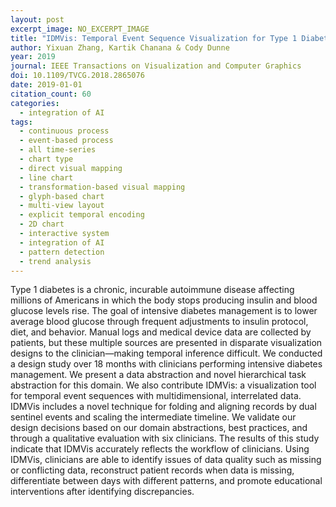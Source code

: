 ```yaml
---
layout: post
excerpt_image: NO_EXCERPT_IMAGE
title: "IDMVis: Temporal Event Sequence Visualization for Type 1 Diabetes Treatment Decision Support"
author: Yixuan Zhang, Kartik Chanana & Cody Dunne
year: 2019
journal: IEEE Transactions on Visualization and Computer Graphics
doi: 10.1109/TVCG.2018.2865076
date: 2019-01-01
citation_count: 60
categories:
  - integration of AI
tags:
  - continuous process
  - event-based process
  - all time-series
  - chart type
  - direct visual mapping
  - line chart
  - transformation-based visual mapping
  - glyph-based chart
  - multi-view layout
  - explicit temporal encoding
  - 2D chart
  - interactive system
  - integration of AI
  - pattern detection
  - trend analysis
---
```

Type 1 diabetes is a chronic, incurable autoimmune disease affecting millions of Americans in which the body stops producing insulin and blood glucose levels rise. The goal of intensive diabetes management is to lower average blood glucose through frequent adjustments to insulin protocol, diet, and behavior. Manual logs and medical device data are collected by patients, but these multiple sources are presented in disparate visualization designs to the clinician—making temporal inference difficult. We conducted a design study over 18 months with clinicians performing intensive diabetes management. We present a data abstraction and novel hierarchical task abstraction for this domain. We also contribute IDMVis: a visualization tool for temporal event sequences with multidimensional, interrelated data. IDMVis includes a novel technique for folding and aligning records by dual sentinel events and scaling the intermediate timeline. We validate our design decisions based on our domain abstractions, best practices, and through a qualitative evaluation with six clinicians. The results of this study indicate that IDMVis accurately reflects the workflow of clinicians. Using IDMVis, clinicians are able to identify issues of data quality such as missing or conflicting data, reconstruct patient records when data is missing, differentiate between days with different patterns, and promote educational interventions after identifying discrepancies.
